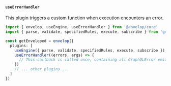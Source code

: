 #### `useErrorHandler`

This plugin triggers a custom function when execution encounters an error.

```ts
import { envelop, useEngine, useErrorHandler } from '@envelop/core'
import { parse, validate, specifiedRules, execute, subscribe } from 'graphql'

const getEnveloped = envelop({
  plugins: [
    useEngine({ parse, validate, specifiedRules, execute, subscribe }),
    useErrorHandler((errors, args) => {
      // This callback is called once, containing all GraphQLError emitted during execution phase
    })
    // ... other plugins ...
  ]
})
```

